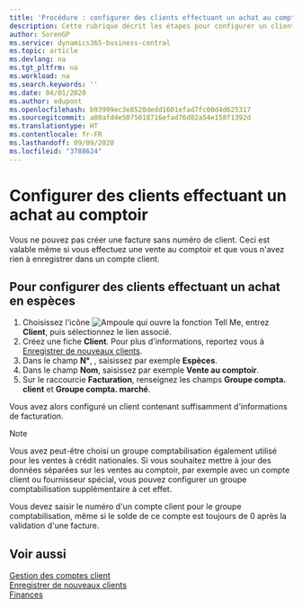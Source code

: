```yaml
---
title: 'Procédure : configurer des clients effectuant un achat au comptoir | Microsoft Docs'
description: Cette rubrique décrit les étapes pour configurer un client qui paie en espèces.
author: SorenGP
ms.service: dynamics365-business-central
ms.topic: article
ms.devlang: na
ms.tgt_pltfrm: na
ms.workload: na
ms.search.keywords: ''
ms.date: 04/01/2020
ms.author: edupont
ms.openlocfilehash: b93999ec3e8520dedd1601efad7fc00d4d625317
ms.sourcegitcommit: a80afd4e5075018716efad76d82a54e158f1392d
ms.translationtype: HT
ms.contentlocale: fr-FR
ms.lasthandoff: 09/09/2020
ms.locfileid: "3788624"
---
```

# <a name="set-up-cash-customers"></a>Configurer des clients effectuant un achat au comptoir
Vous ne pouvez pas créer une facture sans numéro de client. Ceci est valable même si vous effectuez une vente au comptoir et que vous n'avez rien à enregistrer dans un compte client.  

## <a name="to-set-up-a-cash-customer"></a>Pour configurer des clients effectuant un achat en espèces  
1.  Choisissez l'icône ![Ampoule qui ouvre la fonction Tell Me](media/ui-search/search_small.png "Dites-moi ce que vous voulez faire"), entrez **Client**, puis sélectionnez le lien associé.  
2.  Créez une fiche **Client**. Pour plus d'informations, reportez vous à [Enregistrer de nouveaux clients](sales-how-register-new-customers.md).
3.  Dans le champ **N°**, , saisissez par exemple **Espèces**.  
4.  Dans le champ **Nom**, saisissez par exemple **Vente au comptoir**.  
5.  Sur le raccourcie **Facturation**, renseignez les champs **Groupe compta. client** et **Groupe compta. marché**.  

 Vous avez alors configuré un client contenant suffisamment d'informations de facturation.  

> [!NOTE]  
>  Vous avez peut-être choisi un groupe comptabilisation également utilisé pour les ventes à crédit nationales. Si vous souhaitez mettre à jour des données séparées sur les ventes au comptoir, par exemple avec un compte client ou fournisseur spécial, vous pouvez configurer un groupe comptabilisation supplémentaire à cet effet.  
>   
>  Vous devez saisir le numéro d'un compte client pour le groupe comptabilisation, même si le solde de ce compte est toujours de 0 après la validation d'une facture.  

## <a name="see-also"></a>Voir aussi
[Gestion des comptes client](receivables-manage-receivables.md)  
[Enregistrer de nouveaux clients](sales-how-register-new-customers.md)    
[Finances](finance.md)  

